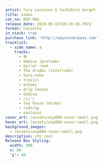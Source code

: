 ```yaml
---
artist: Cory Levinson & Yoshihiro Sergel
title: Codas
cat_no: WIP-006
release_date: 2019-05-01T20:29:26.707Z
format: Cassette
in_stock: true
purchase_link: 'http://waysinnerpass.com'
tracklist:
  - side_name: a
    tracks:
      - 申
      - dádiva (prelude)
      - mirror room
      - fka drudms (interlude)
      - kuro-neko
      - trails\
      - echoes
      - drip lenses
      - dádiva
      - ///'\
      - tea house (drums)
      - rodtrip
      - ountains
cover_art: /assets/wip004-cover-small.png
hover_art: /assets/wip004-cover-small.png
background_images:
  - /assets/wip004-cover-small.png
description: sth cool
Release Box Styling:
  width: 300
  x: 80
  'y': 40
---
```


